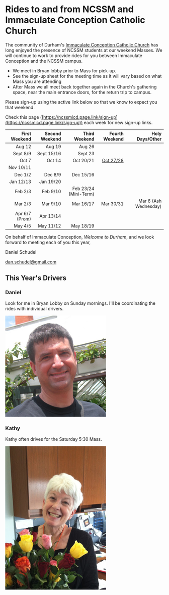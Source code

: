# Rides to and from NCSSM and Immaculate Conception Catholic Church

The community of Durham's [Immaculate Conception Catholic Church](http://icdurham.org/) has long enjoyed the 
presence of NCSSM students at our weekend Masses. We will continue to work to provide rides for you between
Immaculate Conception and the NCSSM campus.

* We meet in Bryan lobby prior to Mass for pick-up.
* See the sign-up sheet for the meeting time as it will vary based on what Mass you are attending
* After Mass we all meet back together again in the Church's gathering space, near the main entrance doors, for the return trip to campus.

Please sign-up using the active link below so that we know to expect you that weekend.

Check this page ([https://ncssmicd.page.link/sign-up](https://ncssmicd.page.link/sign-up))
each week for new sign-up links.

|First Weekend   |Second Weekend |Third Weekend         |Fourth Weekend|Holy Days/Other         |
|---------------:|--------------:|---------------------:|-------------:|-----------------------:|
|Aug  12         |Aug 19         |Aug 26                |              |                        |
|Sept  8/9       |Sept 15/16     |Sept 23               |              |                        |
|Oct   7         |Oct  14        |Oct  20/21            |[Oct 27/28](https://www.signupgenius.com/go/10c0b4cafa82ba13-october14)     |                        |
|Nov  10/11      |               |                      |              |                        |
|Dec   1/2       |Dec   8/9      |Dec  15/16            |              |                        |
|Jan  12/13      |Jan  19/20     |                      |              |                        |
|Feb   2/3       |Feb   9/10     |Feb  23/24 (Mini-Term)|              |                        |
|Mar   2/3       |Mar   9/10     |Mar  16/17            |Mar   30/31   |Mar 6 (Ash Wednesday)   |
|Apr   6/7 (Prom)|Apr  13/14     |                      |              |                        |
|May   4/5       |May  11/12     |May  18/19            |              |                        |


On behalf of Immaculate Conception, *Welcome to Durham*, and we look forward to meeting each of you this year,

Daniel Schudel

[dan.schudel@gmail.com](mailto:dan.schudel@gmail.com)

## This Year's Drivers

### Daniel

Look for me in Bryan Lobby on Sunday mornings. I'll be coordinating the rides with individual drivers.

![Daniel](Images/daniel.jpg "Daniel")

### Kathy

Kathy often drives for the Saturday 5:30 Mass.

![Kathy](Images/kathy.jpg "Kathy")
